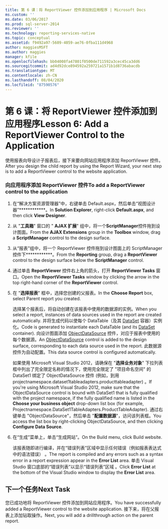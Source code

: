 ```yaml
---
title: 第 6 课：将 ReportViewer 控件添加到应用程序 | Microsoft Docs
ms.custom: ''
ms.date: 03/06/2017
ms.prod: sql-server-2014
ms.reviewer: ''
ms.technology: reporting-services-native
ms.topic: conceptual
ms.assetid: f9492a97-5609-4059-ae76-0fba111d4968
author: maggiesMSFT
ms.author: maggies
manager: kfile
ms.openlocfilehash: bb04008fa47801f0500de711592a3cec45ca3dd6
ms.sourcegitcommit: ad4d92dce894592a259721a1571b1d8736abacdb
ms.translationtype: MT
ms.contentlocale: zh-CN
ms.lasthandoff: 08/04/2020
ms.locfileid: "87590576"
---
```

# <a name="lesson-6-add-a-reportviewer-control-to-the-application"></a><span data-ttu-id="f57a6-102">第 6 课：将 ReportViewer 控件添加到应用程序</span><span class="sxs-lookup"><span data-stu-id="f57a6-102">Lesson 6: Add a ReportViewer Control to the Application</span></span>
  <span data-ttu-id="f57a6-103">使用报表向导设计子报表后，接下来要向网站应用程序添加 ReportViewer 控件。</span><span class="sxs-lookup"><span data-stu-id="f57a6-103">After you design the child report by using the Report Wizard, your next step is to add a ReportViewer control to the website application.</span></span>  
  
### <a name="to-add-a-reportviewer-control-to-the-application"></a><span data-ttu-id="f57a6-104">向应用程序添加 ReportViewer 控件</span><span class="sxs-lookup"><span data-stu-id="f57a6-104">To add a ReportViewer control to the application</span></span>  
  
1.  <span data-ttu-id="f57a6-105">在“解决方案资源管理器”中，右键单击 Default.aspx，然后单击“视图设计器”\*\*\*\*\*\*\*\*\*\*\*\*。</span><span class="sxs-lookup"><span data-stu-id="f57a6-105">In **Solution Explorer**, right-click **Default.aspx**, and then click **View Designer**.</span></span>  
  
2.  <span data-ttu-id="f57a6-106">从 "**工具箱**" 窗口的 " **AJAX 扩展**" 组中，将一个**ScriptManager**控件拖到设计图面。</span><span class="sxs-lookup"><span data-stu-id="f57a6-106">From the **AJAX Extensions** group in the **Toolbox** window, drag a **ScriptManager** control to the design surface.</span></span>  
  
3.  <span data-ttu-id="f57a6-107">从“报表”组中，将一个 ReportViewer 控件拖到设计图面上的 ScriptManager 控件下\*\*\*\*\*\*\*\*\*\*\*\*。</span><span class="sxs-lookup"><span data-stu-id="f57a6-107">From the **Reporting** group, drag a **ReportViewer** control to the design surface below the **ScriptManager** control.</span></span>  
  
4.  <span data-ttu-id="f57a6-108">通过单击 **ReportViewer** 控件右上角的箭头，打开 **ReportViewer Tasks** 窗口。</span><span class="sxs-lookup"><span data-stu-id="f57a6-108">Open the **ReportViewer Tasks** window by clicking the arrow in the top right-hand corner of the **ReportViewer** control.</span></span>  
  
5.  <span data-ttu-id="f57a6-109">在 "**选择报表**" 框中，选择您创建的父报表。</span><span class="sxs-lookup"><span data-stu-id="f57a6-109">In the **Choose Report** box, select Parent report you created.</span></span>  
  
     <span data-ttu-id="f57a6-110">选择某个报表后，将自动创建在该报表中使用的数据源的实例。</span><span class="sxs-lookup"><span data-stu-id="f57a6-110">When you select a report, instances of data sources used in the report are created automatically.</span></span> <span data-ttu-id="f57a6-111">并将生成代码以使每个 DataTable（及其 [DataSet](https://msdn.microsoft.com/library/system.data.dataset\(v=vs.100\).aspx) 容器）实例化。</span><span class="sxs-lookup"><span data-stu-id="f57a6-111">Code is generated to instantiate each DataTable (and its [DataSet](https://msdn.microsoft.com/library/system.data.dataset\(v=vs.100\).aspx) container).</span></span> <span data-ttu-id="f57a6-112">向设计图面添加 [ObjectDataSource](https://msdn.microsoft.com/library/system.web.ui.webcontrols.objectdatasource\(v=vs.100\).aspx) 控件，对应于报表中使用的每个数据源。</span><span class="sxs-lookup"><span data-stu-id="f57a6-112">An [ObjectDataSource](https://msdn.microsoft.com/library/system.web.ui.webcontrols.objectdatasource\(v=vs.100\).aspx) control is added to the design surface, corresponding to each data source used in the report.</span></span> <span data-ttu-id="f57a6-113">此数据源控件为自动配置。</span><span class="sxs-lookup"><span data-stu-id="f57a6-113">This data source control is configured automatically.</span></span>  
  
     <span data-ttu-id="f57a6-114">如果使用 Microsoft Visual Studio 2012，请确保在 "**选择业务对象**" 下拉列表框中列出了完全限定名称的情况下，使用完全限定了 "项目命名空间" 的 DataSet1 绑定了 ObjectDataSource 控件 (例如，到用 projectnamespace.dataset1tableadapters.producttableadapter) 。</span><span class="sxs-lookup"><span data-stu-id="f57a6-114">If you're using Microsoft Visual Studio 2012, make sure that the ObjectDataSource control is bound with DataSet1 that is fully qualified with the project namespace, if the fully qualified name is listed in the **Choose your business object** drop-down list box (for example, Projectnamespace.DataSet1TableAdapters.ProductTableAdapter).</span></span> <span data-ttu-id="f57a6-115">通过右键单击 "ObjectDataSource"，然后单击 "**配置数据源**"，访问该列表框。</span><span class="sxs-lookup"><span data-stu-id="f57a6-115">You access the list box by right-clicking ObjectDataSource, and then clicking **Configure Data Source**.</span></span>  
  
6.  <span data-ttu-id="f57a6-116">在“生成”菜单上，单击“生成网站”。</span><span class="sxs-lookup"><span data-stu-id="f57a6-116">On the Build menu, click Build website.</span></span>  
  
     <span data-ttu-id="f57a6-117">该报表随即进行编译，并在“错误列表”区域中显示任何错误（例如报表表达式中的语法错误）  。</span><span class="sxs-lookup"><span data-stu-id="f57a6-117">The report is compiled and any errors such as a syntax error in a report expression appear in the **Error List** area.</span></span> <span data-ttu-id="f57a6-118">单击 Visual Studio 窗口底部的“错误列表”以显示“错误列表”区域   。</span><span class="sxs-lookup"><span data-stu-id="f57a6-118">Click **Error List** at the bottom of the Visual Studio window to display the **Error List** area.</span></span>  
  
## <a name="next-task"></a><span data-ttu-id="f57a6-119">下一个任务</span><span class="sxs-lookup"><span data-stu-id="f57a6-119">Next Task</span></span>  
 <span data-ttu-id="f57a6-120">您已成功地将 ReportViewer 控件添加到网站应用程序。</span><span class="sxs-lookup"><span data-stu-id="f57a6-120">You have successfully added a ReportViewer control to the website application.</span></span> <span data-ttu-id="f57a6-121">接下来，将在父报表上添加钻取操作。</span><span class="sxs-lookup"><span data-stu-id="f57a6-121">Next, you will add a drillthrough action on the parent report.</span></span>  
  
  
